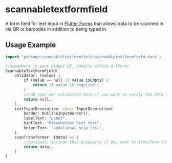 # scannabletextformfield

A form field for text input in [Flutter Forms](https://docs.flutter.dev/cookbook/forms) that allows data to be scanned in via QR or barcodes in addition to being typed in.



## Usage Example

```dart
import 'package:scannabletextformfield/scannabletextformfield.dart';

//somewhere in your widget UI, ideally within a [Form]
ScannableTextFormField(
	validator: (value) {
		if (value == null || value.isEmpty) {
			return 'A value is required';
		}
		//add your own validation here if you want to verify the data being scanned is correct
		return null;
	},
	textInputDecoration: const InputDecoration(
		border: OutlineInputBorder(),
		labelText: "Label",
		hintText: "Placeholder hint text",
		helperText: 'additional help text',
	),
	scanTransformer: (data) => {
		//Optional: include this propperty if you want to transform the data from scanned codes before it gets entered into the text box, such as extracting an identifier from a URL.
		return data;
	}
)
```